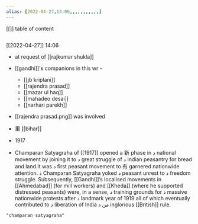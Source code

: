 ```yaml
---
alias: [2022-04-27,14:06,,,,,,,,,,,]
---
```

[[]]
table of content
```toc
```
[[2022-04-27]] 14:06
- at request of [[rajkumar shukla]]
- [[gandhi]]'s companions in this wr -
	- [[jb kriplani]]
	- [[rajendra prasad]]
	- [[mazar ul haq]]
	- [[mahadeo desai]]
	- [[narhari parekh]]

- [[rajendra prasad.png]] was involved
- 里 [[bihar]]
- 1917
- Champaran Satyagraha of [[1917]] opened a 新 phase in د national movement by joining it to د great struggle of د Indian peasantry for bread and land.It was د first peasant movement to 有 garnered nationwide attention. د Champaran Satyagraha yoked د peasant unrest to د freedom struggle. Subsequently, [[Gandhi]]’s localised movements in [[Ahmedabad]] (for mill workers) and [[Kheda]] (where he supported distressed peasants) were, in a sense, د training grounds for د massive nationwide protests after د landmark year of 1919 all of which eventually contributed to د liberation of India من د inglorious [[British]] rule.
```query
"champaran satyagraha"
```